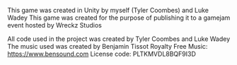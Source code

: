 This game was created in Unity by myself (Tyler Coombes) and Luke Wadey
This game was created for the purpose of publishing it to a gamejam event hosted by Wreckz Studios

All code used in the project was created by Tyler Coombes and Luke Wadey
The music used was created by Benjamin Tissot
Royalty Free Music: https://www.bensound.com
License code: PLTKMVDL8BQF9I3D
